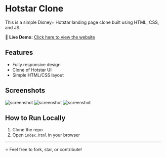# Hotstar Clone

This is a simple Disney+ Hotstar landing page clone built using HTML, CSS, and JS.

🔗 **Live Demo:** [Click here to view the website](https://shravanKulkarni1004.github.io/hotstar-clone/)

## Features
- Fully responsive design
- Clone of Hotstar UI
- Simple HTML/CSS layout

## Screenshots
![screenshot](Screenshot(118).png)
![screenshot](Screenshot(119).png)
![screenshot](Screenshot(120).png)

## How to Run Locally
1. Clone the repo
2. Open `index.html` in your browser

---

⭐ Feel free to fork, star, or contribute!
